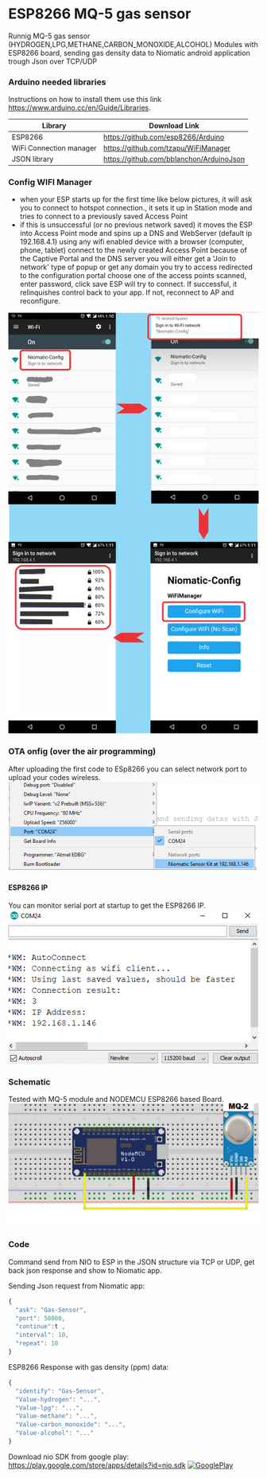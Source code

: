 # ESP8266 MQ-5 gas sensor
Runnig MQ-5 gas sensor (HYDROGEN,LPG,METHANE,CARBON_MONOXIDE,ALCOHOL) Modules with ESP8266 board, sending gas density data to Niomatic android application trough Json over TCP/UDP

### Arduino needed libraries
Instructions on how to install them use this link https://www.arduino.cc/en/Guide/Libraries.

| Library | Download Link |
| ------ | ------ |
| ESP8266 | https://github.com/esp8266/Arduino |
| WiFi Connection manager | https://github.com/tzapu/WiFiManager |
| JSON library | https://github.com/bblanchon/ArduinoJson |


### Config WIFI Manager
* when your ESP starts up for the first time like below pictures, it will ask you to connect to hotspot connection., it sets it up in Station mode and tries to connect to a previously saved Access Point
* if this is unsuccessful (or no previous network saved) it moves the ESP into Access Point mode and spins up a DNS and WebServer (default ip 192.168.4.1)
using any wifi enabled device with a browser (computer, phone, tablet) connect to the newly created Access Point
because of the Captive Portal and the DNS server you will either get a 'Join to network' type of popup or get any domain you try to access redirected to the configuration portal
choose one of the access points scanned, enter password, click save
ESP will try to connect. If successful, it relinquishes control back to your app. If not, reconnect to AP and reconfigure.

![alt text](https://github.com/Niomatic/DesignKit/raw/design-stage/Arduino%20Codes/ESP8266-NIO-UltraSonic/Schematic/Guide.png?raw=true)

### OTA onfig (over the air programming)
After uploading the first code to ESp8266 you can select network port to upload your codes wireless.
![alt text](https://github.com/Niomatic/DesignKit/blob/design-stage/Arduino%20Codes/ESP8266-NIO-UltraSonic/Schematic/OTA_port.png?raw=true)

#### ESP8266 IP
You can monitor serial port at startup to get the ESP8266 IP.
![alt text](https://github.com/Niomatic/DesignKit/blob/design-stage/Arduino%20Codes/ESP8266-NIO-UltraSonic/Schematic/IP.png?raw=true)


### Schematic
Tested with MQ-5 module and NODEMCU ESP8266 based Board.
![alt text](https://github.com/Niomatic/DesignKit/blob/design-stage/Arduino%20Codes/ESP8266-NIO-MQ5/Schematic/Schematic.png?raw=true)

### Code 

Command send from NIO to ESP in the JSON structure via TCP or UDP, get back json response and show to Niomatic app.

Sending Json request from Niomatic app:
```javascript
{
  "ask": "Gas-Sensor",
  "port": 50000,
  "continue":t ,
  "interval": 10, 
  "repeat": 10
}
```

ESP8266 Response with gas density (ppm) data:
```javascript
{
  "identify": "Gas-Sensor",
  "Value-hydrogen": "...",
  "Value-lpg": "...",
  "Value-methane": "...",
  "Value-carbon_monoxide": "...",
  "Value-alcohol": "..."  
}
```



Download nio SDK from google play:
https://play.google.com/store/apps/details?id=nio.sdk
[![GooglePlay](https://play.google.com/intl/en_us/badges/images/generic/en_badge_web_generic.png)](https://play.google.com/store/apps/details?id=nio.sdk&utm_source=Github&utm_campaign=example&pcampaignid=Github)
